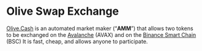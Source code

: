 # Olive Swap Exchange

[Olive.Cash](https://olive.cash) is an automated market maker (“**AMM**”) that allows two tokens to be exchanged on the [Avalanche](https://www.avalabs.org/) (AVAX) and on the [Binance Smart Chain](https://www.binance.org/en/smartChain) (BSC)
It is fast, cheap, and allows anyone to participate.
